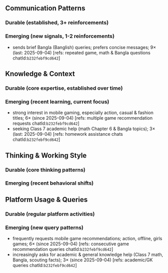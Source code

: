 ## Communication Patterns
### Durable (established, 3+ reinforcements)

### Emerging (new signals, 1-2 reinforcements)
- sends brief Bangla (Banglish) queries; prefers concise messages; 9× (last: 2025-09-04) [refs: repeated game, math & Bangla questions chatId:`b232febf9cd642`]

## Knowledge & Context
### Durable (core expertise, established over time)

### Emerging (recent learning, current focus)
- strong interest in mobile gaming, especially action, casual & fashion titles; 6× (since 2025-09-04) [refs: multiple game recommendation requests chatId:`b232febf9cd642`]
- seeking Class 7 academic help (math Chapter 6 & Bangla topics); 3× (last: 2025-09-04) [refs: homework assistance chats chatId:`b232febf9cd642`]

## Thinking & Working Style
### Durable (core thinking patterns)

### Emerging (recent behavioral shifts)

## Platform Usage & Queries
### Durable (regular platform activities)

### Emerging (new query patterns)
- frequently requests mobile game recommendations; action, offline, girls games; 6× (since 2025-09-04) [refs: consecutive game recommendation queries chatId:`b232febf9cd642`]
- increasingly asks for academic & general knowledge help (Class 7 math, Bangla, scouting facts); 3× (since 2025-09-04) [refs: academic/GK queries chatId:`b232febf9cd642`]